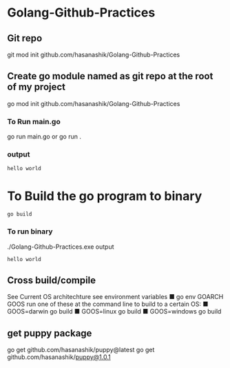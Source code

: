 # Golang-Github-Practices

## Git repo

git mod init github.com/hasanashik/Golang-Github-Practices

## Create go module named as git repo at the root of my project

go mod init github.com/hasanashik/Golang-Github-Practices

### To Run main.go

go run main.go
or
go run .

### output

```
hello world
```

# To Build the go program to binary

```
go build
```

### To run binary

./Golang-Github-Practices.exe
output

```
hello world
```

## Cross build/compile

See Current OS architechture
see environment variables
■ go env GOARCH GOOS
run one of these at the command line to build to a certain OS:
■ GOOS=darwin go build
■ GOOS=linux go build
■ GOOS=windows go build

## get puppy package

go get github.com/hasanashik/puppy@latest
go get github.com/hasanashik/puppy@1.0.1
